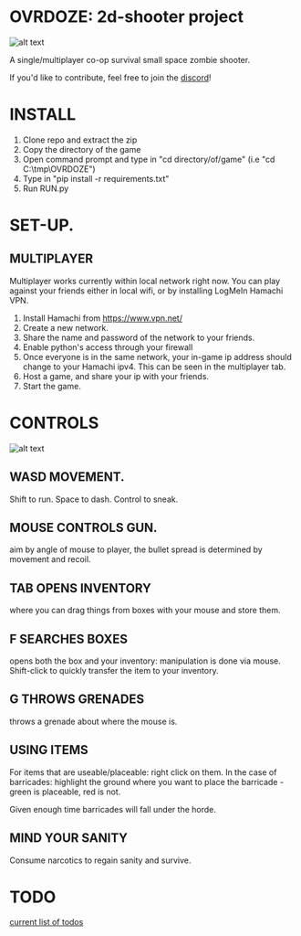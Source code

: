 # OVRDOZE: 2d-shooter project

![alt text](https://github.com/dille12/2dshooter/blob/main/texture/coverArt.png "OVRDOZE")

A single/multiplayer co-op survival small space zombie shooter.

If you'd like to contribute, feel free to join the [discord](https://discord.gg/vG5vrAgxx5)!

# INSTALL

1. Clone repo and extract the zip
2. Copy the directory of the game
3. Open command prompt and type in "cd directory/of/game" (i.e "cd C:\tmp\OVRDOZE")
4. Type in "pip install -r requirements.txt"
5. Run RUN.py


# SET-UP.
## MULTIPLAYER
Multiplayer works currently within local network right now. You can play against your friends either in local wifi, or by installing LogMeIn Hamachi VPN.

1. Install Hamachi from https://www.vpn.net/
2. Create a new network.
3. Share the name and password of the network to your friends.
4. Enable python's access through your firewall
5. Once everyone is in the same network, your in-game ip address should change to your Hamachi ipv4. This can be seen in the multiplayer tab.
6. Host a game, and share your ip with your friends.
7. Start the game.

# CONTROLS

![alt text](https://github.com/dille12/2dshooter/blob/main/texture/image.png "splash")


## WASD MOVEMENT.
Shift to run. Space to dash. Control to sneak.

## MOUSE CONTROLS GUN.
aim by angle of mouse to player,
the bullet spread is determined by movement and recoil.

## TAB OPENS INVENTORY
where you can drag things from boxes with your mouse and store them.

## F SEARCHES BOXES
opens both the box and your inventory: manipulation is done via mouse. Shift-click to quickly transfer the item to your inventory.

## G THROWS GRENADES
throws a grenade about where the mouse is.

## USING ITEMS

For items that are useable/placeable: right click on them.
In the case of barricades: highlight the ground where you want to place the barricade - green is placeable, red is not.

Given enough time barricades will fall under the horde.

## MIND YOUR SANITY
Consume narcotics to regain sanity and survive.


# TODO
[current list of todos](/todos.md)

